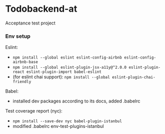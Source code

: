 # Todobackend-at
Acceptance test project

### Env setup
Eslint:  
- `npm install --global eslint eslint-config-airbnb eslint-config-airbnb-base`
- `npm install --global eslint-plugin-jsx-a11y@^2.0.0 eslint-plugin-react eslint-plugin-import babel-eslint`
- (for eslint chai support): `npm install --global eslint-plugin-chai-friendly`

Babel:
- installed dev packages according to its docs, added .babelrc  

Test coverage report (nyc):
- `npm install --save-dev nyc babel-plugin-istanbul`
- modified .babelrc env-test-plugins-istanbul  
